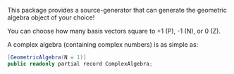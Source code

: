 This package provides a source-generator that can generate the geometric algebra object of your choice!

You can choose how many basis vectors square to +1 (P), -1 (N), or 0 (Z).

A complex algebra (containing complex numbers) is as simple as:

```cs
[GeometricAlgebra(N = 1)]
public readonly partial record ComplexAlgebra;
```
